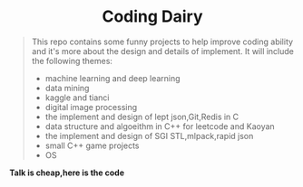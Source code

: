 # <center> Coding Dairy
>This repo contains some funny projects to help improve coding ability and it's more about the design and details of implement. It will include the following themes:
>- machine learning and deep learning 
>- data mining
>- kaggle and tianci
>- digital image processing
>- the implement and design of lept json,Git,Redis in C
>- data structure and algoeithm in C++ for leetcode and Kaoyan
>- the implement and design of SGI STL,mlpack,rapid json  
>- small C++ game projects
>- OS

**Talk is cheap,here is the code**

